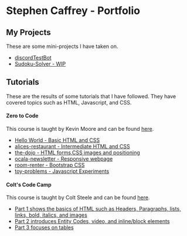 # Stephen Caffrey - Portfolio
 
## My Projects

These are some mini-projects I have taken on.

* [discordTestBot](https://github.com/StephenC86/discordTestBot)
* [Sudoku-Solver - WIP](https://stephenc86.github.io/Sudoku-Solver)

## Tutorials

These are the results of some tutorials that I have followed. They have covered topics such as HTML, Javascript, and CSS.
#### Zero to Code

This course is taught by Kevin Moore and can be found [here](https://zerotocode.today/).

* [Hello World - Basic HTML and CSS](https://stephenc86.github.io/hello-there)
* [alices-restaurant - Intermediate HTML and CSS](https://stephenc86.github.io/alices-restaurant)
* [the-dojo - HTML forms,CSS images and positioning](https://stephenc86.github.io/the-dojo)
* [ocala-newsletter - Responsive webpage](https://stephenc86.github.io/ocala-newsletter)
* [room-renter - Bootstrap CSS](https://stephenc86.github.io/room-renter)
* [toy-problems - Javascript Experiments](https://stephenc86.github.io/toy-problems)

#### Colt's Code Camp

This course is taught by Colt Steele and can be found [here](https://www.youtube.com/watch?v=SF_Xl5TOGlY).

* [Part 1 shows the basics of HTML such as Headers, Paragraphs, lists, links, bold, italics, and images](https://stephenc86.github.io/Colts-Code-Camp-Day1)
* [Part 2 introduces Entity Codes, video, and inline/block elements](https://stephenc86.github.io/Colts-Code-Camp-Day2)
* [Part 3 focuses on tables](https://stephenc86.github.io/Colts-Code-Camp-Day3)
